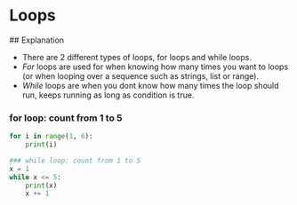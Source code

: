 # Loops

## Explanation 
- There are 2 different types of loops, for loops and while loops. 
- *For* loops are used for when knowing how many times you want to loops (or when looping over a sequence such as strings, list or range).
- *While* loops are when you dont know how many times the loop should run, keeps running as long as condition is true. 

### for loop: count from 1 to 5
```python
for i in range(1, 6):
    print(i)

### while loop: count from 1 to 5
x = 1
while x <= 5:
    print(x)
    x += 1
```

